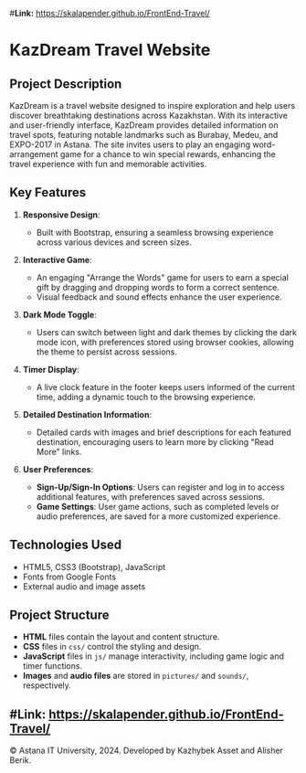 #**Link:** https://skalapender.github.io/FrontEnd-Travel/

# KazDream Travel Website

## Project Description
KazDream is a travel website designed to inspire exploration and help users discover breathtaking destinations across Kazakhstan. With its interactive and user-friendly interface, KazDream provides detailed information on travel spots, featuring notable landmarks such as Burabay, Medeu, and EXPO-2017 in Astana. The site invites users to play an engaging word-arrangement game for a chance to win special rewards, enhancing the travel experience with fun and memorable activities.

## Key Features
1. **Responsive Design**:
   - Built with Bootstrap, ensuring a seamless browsing experience across various devices and screen sizes.
   
2. **Interactive Game**:
   - An engaging "Arrange the Words" game for users to earn a special gift by dragging and dropping words to form a correct sentence.
   - Visual feedback and sound effects enhance the user experience.

3. **Dark Mode Toggle**:
   - Users can switch between light and dark themes by clicking the dark mode icon, with preferences stored using browser cookies, allowing the theme to persist across sessions.

4. **Timer Display**:
   - A live clock feature in the footer keeps users informed of the current time, adding a dynamic touch to the browsing experience.

5. **Detailed Destination Information**:
   - Detailed cards with images and brief descriptions for each featured destination, encouraging users to learn more by clicking "Read More" links.

6. **User Preferences**:
   - **Sign-Up/Sign-In Options**: Users can register and log in to access additional features, with preferences saved across sessions.
   - **Game Settings**: User game actions, such as completed levels or audio preferences, are saved for a more customized experience.

## Technologies Used
- HTML5, CSS3 (Bootstrap), JavaScript
- Fonts from Google Fonts
- External audio and image assets

## Project Structure
- **HTML** files contain the layout and content structure.
- **CSS** files in `css/` control the styling and design.
- **JavaScript** files in `js/` manage interactivity, including game logic and timer functions.
- **Images** and **audio files** are stored in `pictures/` and `sounds/`, respectively.

#**Link:** https://skalapender.github.io/FrontEnd-Travel/
---

© Astana IT University, 2024. Developed by Kazhybek Asset and Alisher Berik.
